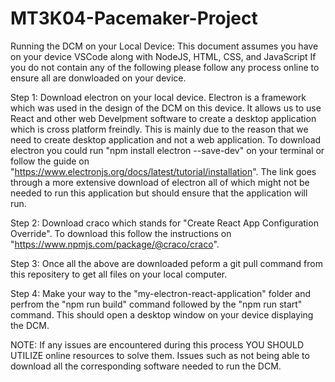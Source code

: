 # MT3K04-Pacemaker-Project
Running the DCM on your Local Device: This document assumes you have on your device VSCode along with NodeJS, HTML, CSS, and JavaScript If you do not contain any of the following please 
follow any process online to ensure all are donwloaded on your device.

Step 1: Download electron on your local device. Electron is a framework which was used in the design of the DCM on this device. It allows us to use React and other web Develpment software to create
a desktop application which is cross platform freindly. This is mainly due to the reason that we need to create desktop application and not a web application. To download electron you could run 
"npm install electron --save-dev" on your terminal or follow the guide on "https://www.electronjs.org/docs/latest/tutorial/installation". The link goes through a more extensive download of electron all of 
which might not be needed to run this application but should ensure that the application will run. 

Step 2: Download craco which stands for "Create React App Configuration Override". To download this follow the instructions on "https://www.npmjs.com/package/@craco/craco".

Step 3: Once all the above are downloaded peform a git pull command from this repositery to get all files on your local computer. 

Step 4: Make your way to the "my-electron-react-application" folder and perfrom the "npm run build" command followed by the "npm run start" command. This should open a desktop window on your device displaying the DCM. 

NOTE: If any issues are encountered during this process YOU SHOULD UTILIZE online resources to solve them. Issues such as not being able to download all the corresponding software needed to run the DCM.
